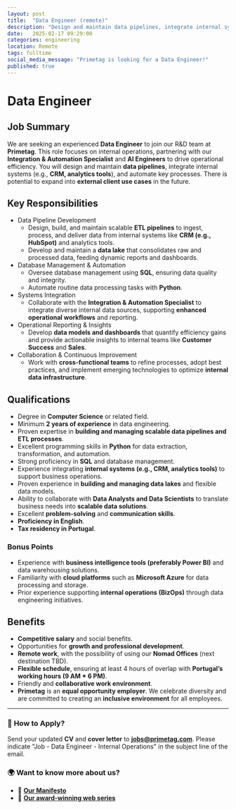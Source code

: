 ```yaml
---
layout: post
title:  "Data Engineer (remote)"
description: "Design and maintain data pipelines, integrate internal systems (CRM, analytics tools), and automate processes to enhance operational efficiency."
date:   2025-02-17 09:29:00
categories: engineering
location: Remote
tags: fulltime
social_media_message: "Primetag is looking for a Data Engineer!"
published: true
---
```


# Data Engineer

## Job Summary

We are seeking an experienced **Data Engineer** to join our R&D team at **Primetag**. This role focuses on internal operations, partnering with our **Integration & Automation Specialist** and **AI Engineers** to drive operational efficiency. You will design and maintain **data pipelines**, integrate internal systems (e.g., **CRM, analytics tools**), and automate key processes. There is potential to expand into **external client use cases** in the future.

## Key Responsibilities

* Data Pipeline Development
    * Design, build, and maintain scalable **ETL pipelines** to ingest, process, and deliver data from internal systems like **CRM (e.g., HubSpot)** and analytics tools.
    * Develop and maintain a **data lake** that consolidates raw and processed data, feeding dynamic reports and dashboards.
* Database Management & Automation
    * Oversee database management using **SQL**, ensuring data quality and integrity.
    * Automate routine data processing tasks with **Python**.
* Systems Integration
    * Collaborate with the **Integration & Automation Specialist** to integrate diverse internal data sources, supporting **enhanced operational workflows** and reporting.
* Operational Reporting & Insights
    * Develop **data models and dashboards** that quantify efficiency gains and provide actionable insights to internal teams like **Customer Success** and **Sales**.
* Collaboration & Continuous Improvement
    * Work with **cross-functional teams** to refine processes, adopt best practices, and implement emerging technologies to optimize **internal data infrastructure**.

## Qualifications

* Degree in **Computer Science** or related field.
* Minimum **2 years of experience** in data engineering.
* Proven expertise in **building and managing scalable data pipelines and ETL processes**.
* Excellent programming skills in **Python** for data extraction, transformation, and automation.
* Strong proficiency in **SQL** and database management.
* Experience integrating **internal systems (e.g., CRM, analytics tools)** to support business operations.
* Proven experience in **building and managing data lakes** and flexible data models.
* Ability to collaborate with **Data Analysts and Data Scientists** to translate business needs into **scalable data solutions**.
* Excellent **problem-solving** and **communication skills**.
* **Proficiency in English**.
* **Tax residency in Portugal**.

### Bonus Points

* Experience with **business intelligence tools (preferably Power BI)** and data warehousing solutions.
* Familiarity with **cloud platforms** such as **Microsoft Azure** for data processing and storage.
* Prior experience supporting **internal operations (BizOps)** through data engineering initiatives.

## Benefits

* **Competitive salary** and social benefits.
* Opportunities for **growth and professional development**.
* **Remote work**, with the possibility of using our **Nomad Offices** (next destination TBD).
* **Flexible schedule**, ensuring at least 4 hours of overlap with **Portugal’s working hours (9 AM * 6 PM)**.
* Friendly and **collaborative work environment**.
* **Primetag** is an **equal opportunity employer**. We celebrate diversity and are committed to creating an **inclusive environment** for all employees.

---

### 📩 **How to Apply?**
Send your updated **CV** and **cover letter** to **jobs@primetag.com**. Please indicate "Job - 
Data Engineer - Internal Operations" in the subject line of the email.

### 🌍 **Want to know more about us?**
* 📜 [**Our Manifesto**](https://a.storyblok.com/f/302516/x/8f9ad3faea/primetag-manifesto.pdf)
* 🎥 [**Our award-winning web series**](https://www.youtube.com/watch?v=locuy5C02Ww)
